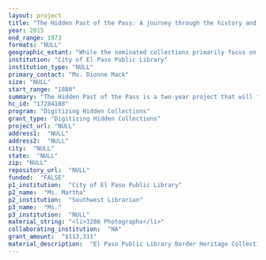 ```yaml
--- 
layout: project 
title: "The Hidden Past of the Pass: A journey through the history and culture of El Paso, Texas"
year: 2015
end_range: 1973
formats: "NULL"
geographic_extant: "While the nominated collections primarily focus on El Paso, Texas, they also include the surrounding borderland region of west Texas; Ciudad Juarez, Mexico; northern Mexico; and southern New Mexico."
institution: "City of El Paso Public Library"
institution_type: "NULL"
primary_contact: "Ms. Dionne Mack"
size: "NULL"
start_range: "1880"
summary: "The Hidden Past of the Pass is a two-year project that will focus on the hidden history of the area known as \"the Pass\" , which includes El Paso, Texas; Ciudad Juarez, Mexico; west Texas; northern Mexico; and southern New Mexico. This project will digitize currently inaccessible historical photographs and historical archives of the El Paso Public Library (EPPL). The project will include historical photographs from EPPL's Aultman, Blumenthal and Calleros collections; the Trost and Trost architectural archives; maps; newspapers; cemetery records; and yearbooks. Metadata will be created for all digital images and the digital images will be cataloged, indexed and uploaded to EPPL's interactive, bilingual web portal. A variety of marketing and outreach strategies will be used to disseminate information about the digitized collections to scholars, academics, historians, genealogists, teachers, students and the general public."
hc_id: "17284188"
program: "Digitizing Hidden Collections"
grant_type: "Digitizing Hidden Collections"
project_url: "NULL"
address1:  "NULL"
address2:  "NULL"
city:  "NULL"
state:  "NULL"
zip: "NULL"
repository_url:  "NULL"
funded:  "FALSE"
p1_institution:  "City of El Paso Public Library"
p2_name:  "Ms. Martha"
p2_institution:  "Southwest Librarian"
p3_name:  "Ms."
p3_institution:  "NULL"
material_string: "<li>3286 Photographs</li>"
collaborating_institution:  "NA"
grant_amount:  "$113,311"
material_description:  "El Paso Public Library Border Heritage Collections\n\n\n\nThe Aultman Collection includes approximately 8,000 photographs by professional photographer Otis J. Aultman from 1880 to 1940 of the City of El Paso and its people; Fort Bliss; the Mexican Revolution in Ciudad Juarez; and Pancho Villa's raid in Columbus, New Mexico. Approximately 40% of the collection has already been digitized; however, none of the collection has metadata and not all of the digitized photos are currently available online. \n\n\n\nThe Blumenthal Collection includes approximately 1,800 photographs of news events from the 1930s and 1940s. None of this collection has been digitized.\n\n\n\nThe Trost and Trost Collection of the well-known Southwestern architectural firm includes 400 architectural renderings and blueprints, over 800 photographs, correspondence, a diary and other materials from approximately 1890 to 1925. The Trosts designed and built iconic buildings in El Paso, Albuquerque, Phoenix and several towns in West Texas. Some images have been digitized on request; however, no metadata has been created and no images are available online. \n\n\n\nOther materials in EPPL's Border Heritage Center collections to be digitized include the Calleros Collection of approximately 619 photographs from Who's Who of El Paso and Boys of the World's War; the Chicano Studies Series newspapers; El Paso Continental newspapers; El Paso High School yearbooks; cemetery records for the Concordia and Evergreen cemeteries; and maps."
---
```

